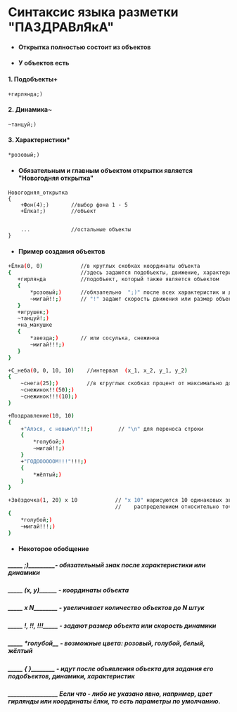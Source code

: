 # Синтаксис языка разметки "ПАЗДРАВлЯкА"



+ #### Открытка полностью состоит из объектов
- #### У объектов есть 
 #### 1. Подобъекты+ 
 ```
+гирлянда;)
``` 
#### 2.  Динамика~ 
 ```
~танцуй;)
``` 
#### 3. Характеристики* 
 ```
*розовый;)
``` 

- #### Обязательным и главным объектом открытки является "Новогодняя открытка"

```
Новогодняя_открытка
{
    +Фон(4);)       //выбор фона 1 - 5
    +Ёлка!;)        //объект
   
    
    ...             //остальные объекты
}
```
- #### Пример создания объектов

 ```sh
+Ёлка(0, 0)            //в круглых скобках координаты объекта
{                      //здесь задаются подобъекты, движение, характеристики объекта
    +гирлянда           //подобъект, который также является объектом
    {
        *розовый;)      //обязательно  ";)" после всех характеристик и движения
        ~мигай!!;)      // "!" задают скорость движения или размер объекта
    }
    +игрушек;)
    ~танцуй!;)
    +на_макушке
    {
        *звезда;)       // или сосулька, снежинка
        ~мигай!!!;)
    }
}
```
```sh
+С_неба(0, 0, 10, 10)    //интервал  (х_1, х_2, y_1, y_2)
{
    ~снега(25);)         //в кгруглых скобках процент от максимально допустимого количества 
    ~снежинок!!(50);)
    ~снежинок!!!(10);)
}
```
```sh
+Поздравление(10, 10)
{
    +"Алэся, с новым\n"!!;)        // "\n" для переноса строки
    {
        *голубой;)
        ~мигай!!;)
    }
    +"ГОДООООООМ!!!"!!!;)
    {
        *жёлтый;)
    }
}
```
```sh
+Звёздочка(1, 20) x 10            // "x 10" нарисуются 10 одинаковых звёзд с равномерным  
                                  //    распределением относительно точки (1, 20)
{
    *голубой;)
    ~мигай!!!;)
}
```

- #### Некоторое обобщение

 ##### _____ **;)**_________- обязательный знак после *характеристики* или *динамики*
 ##### _____ **(x, y)**______    - координаты объекта 
 ##### _____ x N________       - увеличивает количество объектов до N штук
 ##### _____ !, !!, !!!_____  - задают размер объекта или скорость динамики
 ##### _____ *голубой__   - возможные цвета: розовый, голубой, белый, жёлтый
 ##### _____ { }________         - идут после объявления объекта для задания его подобъектов, динамики, характеристик
 ##### _________________ Если что - либо не указано явно, например, цвет гирлянды или координаты ёлки, то есть параметры по умолчанию.


